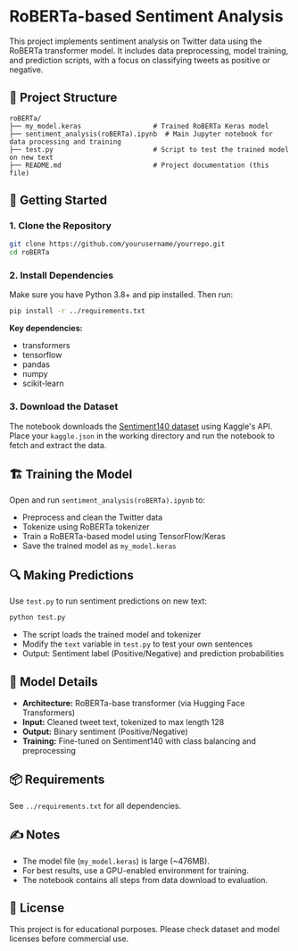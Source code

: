 # RoBERTa-based Sentiment Analysis

This project implements sentiment analysis on Twitter data using the RoBERTa transformer model. It includes data preprocessing, model training, and prediction scripts, with a focus on classifying tweets as positive or negative.

## 📁 Project Structure

```
roBERTa/
├── my_model.keras                  # Trained RoBERTa Keras model
├── sentiment_analysis(roBERTa).ipynb  # Main Jupyter notebook for data processing and training
├── test.py                         # Script to test the trained model on new text
├── README.md                       # Project documentation (this file)
```

## 🚀 Getting Started

### 1. Clone the Repository

```bash
git clone https://github.com/yourusername/yourrepo.git
cd roBERTa
```

### 2. Install Dependencies

Make sure you have Python 3.8+ and pip installed. Then run:

```bash
pip install -r ../requirements.txt
```

**Key dependencies:**
- transformers
- tensorflow
- pandas
- numpy
- scikit-learn

### 3. Download the Dataset

The notebook downloads the [Sentiment140 dataset](https://www.kaggle.com/kazanova/sentiment140) using Kaggle's API. Place your `kaggle.json` in the working directory and run the notebook to fetch and extract the data.

## 🏗️ Training the Model

Open and run `sentiment_analysis(roBERTa).ipynb` to:
- Preprocess and clean the Twitter data
- Tokenize using RoBERTa tokenizer
- Train a RoBERTa-based model using TensorFlow/Keras
- Save the trained model as `my_model.keras`

## 🔍 Making Predictions

Use `test.py` to run sentiment predictions on new text:

```bash
python test.py
```

- The script loads the trained model and tokenizer
- Modify the `text` variable in `test.py` to test your own sentences
- Output: Sentiment label (Positive/Negative) and prediction probabilities

## 🧠 Model Details

- **Architecture:** RoBERTa-base transformer (via Hugging Face Transformers)
- **Input:** Cleaned tweet text, tokenized to max length 128
- **Output:** Binary sentiment (Positive/Negative)
- **Training:** Fine-tuned on Sentiment140 with class balancing and preprocessing

## 📦 Requirements

See `../requirements.txt` for all dependencies.

## ✍️ Notes
- The model file (`my_model.keras`) is large (~476MB).
- For best results, use a GPU-enabled environment for training.
- The notebook contains all steps from data download to evaluation.

## 📄 License

This project is for educational purposes. Please check dataset and model licenses before commercial use. 